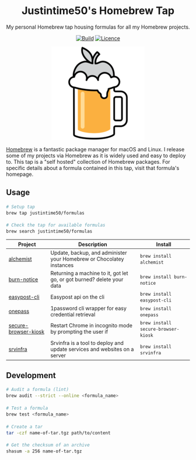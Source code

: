 <div align="center">

# Justintime50's Homebrew Tap

My personal Homebrew tap housing formulas for all my Homebrew projects.

[![Build](https://github.com/Justintime50/homebrew-formulas/workflows/build/badge.svg)](https://github.com/Justintime50/homebrew-formulas/actions)
[![Licence](https://img.shields.io/github/license/justintime50/homebrew-formulas)](LICENSE)

<img src="https://raw.githubusercontent.com/justintime50/assets/main/src/homebrew-formulas/showcase.png" alt="Showcase">

</div>

[Homebrew](https://brew.sh) is a fantastic package manager for macOS and Linux. I release some of my projects via Homebrew as it is widely used and easy to deploy to. This tap is a "self hosted" collection of Homebrew packages. For specific details about a formula contained in this tap, visit that formula's homepage.

## Usage

```bash
# Setup tap
brew tap justintime50/formulas

# Check the tap for available formulas
brew search justintime50/formulas
```

<!-- project_table_start -->
| Project                                                                      | Description                                                               | Install                             |
| ---------------------------------------------------------------------------- | ------------------------------------------------------------------------- | ----------------------------------- |
| [alchemist](https://github.com/Justintime50/alchemist)                       | Update, backup, and administer your Homebrew or Chocolatey instances      | `brew install alchemist`            |
| [burn-notice](https://github.com/Justintime50/burn-notice)                   | Returning a machine to it, got let go, or got burned? delete your data    | `brew install burn-notice`          |
| [easypost-cli](https://github.com/Justintime50/easypost-cli)                 | Easypost api on the cli                                                   | `brew install easypost-cli`         |
| [onepass](https://github.com/Justintime50/onepass)                           | 1password cli wrapper for easy credential retrieval                       | `brew install onepass`              |
| [secure-browser-kiosk](https://github.com/Justintime50/secure-browser-kiosk) | Restart Chrome in incognito mode by prompting the user if                 | `brew install secure-browser-kiosk` |
| [srvinfra](https://github.com/Justintime50/srvinfra)                         | Srvinfra is a tool to deploy and update services and websites on a server | `brew install srvinfra`             |
<!-- project_table_end -->

## Development

```bash
# Audit a formula (lint)
brew audit --strict --online <formula_name>

# Test a formula
brew test <formula_name>

# Create a tar
tar -czf name-of-tar.tgz path/to/content

# Get the checksum of an archive
shasum -a 256 name-of-tar.tgz
```
